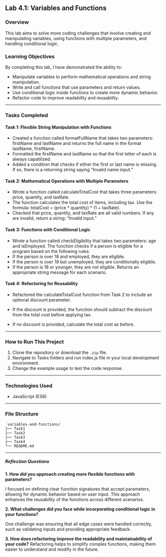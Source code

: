## Lab 4.1: Variables and Functions

### Overview
This lab aims to solve more coding challenges that involve creating and manipulating variables, using functions with multiple parameters, and handling conditional logic.


### Learning Objectives

By completing this lab, I have demonstrated the ability to:
- Manipulate variables to perform mathematical operations and string manipulation.
- Write and call functions that use parameters and return values.
- Use conditional logic inside functions to create more dynamic behavior.
- Refactor code to improve readability and reusability.

---

### Tasks Completed

#### Task 1: Flexible String Manipulation with Functions

- Created a function called formatFullName that takes two parameters: firstName and lastName and returns the full name in the format lastName, firstName.
- Formatted the firstName and lastName so that the first letter of each is always capatilized.
- Added a condition that checks if either the first or last name is missing. If so, there is a returning string saying “Invalid name input.”

#### Task 2: Mathematical Operations with Multiple Parameters

- Wrote a function called calculateTotalCost that takes three parameters: price, quantity, and taxRate.
- The function calculates the total cost of items, including tax. Use the formula: totalCost = (price * quantity) * (1 + taxRate).
- Checked that price, quantity, and taxRate are all valid numbers. If any are invalid, return a string: “Invalid input.”

#### Task 3: Functions with Conditional Logic

- Wrote a function called checkEligibility that takes two parameters: age and isEmployed. The function checks if a person is eligible for a program based on the following rules:
- If the person is over 18 and employed, they are eligible.
- If the person is over 18 but unemployed, they are conditionally eligible.
- If the person is 18 or younger, they are not eligible.
Returns an appropriate string message for each scenario.

#### Task 4: Refactoring for Reusability

- Refactored the calculateTotalCost function from Task 2 to include an optional discount parameter. 

- If the discount is provided, the function should subtract the discount from the total cost before applying tax.
- If no discount is provided, calculate the total cost as before.

---
### How to Run This Project

1. Clone the repository or download the `.zip` file.
2. Navigate to Tasks folders and run index.js file in your local development environment.
3. Change the example usage to test the code response.

---

### Technologies Used
- JavaScript (ES6)

---

### File Structure
```
 variables-and-functions/
├── Task1
├── Task2
├── Task3
├── Task4
└── README.md
```
---
##### Reflection Questions

**1. How did you approach creating more flexible functions with parameters?**

I focused on defining clear function signatures that accept parameters, allowing for dynamic behavior based on user input. This approach enhances the reusability of the functions across different scenarios.

**2. What challenges did you face while incorporating conditional logic in your functions?**

One challenge was ensuring that all edge cases were handled correctly, such as validating inputs and providing appropriate feedback.

**3. How does refactoring improve the readability and maintainability of your code?**
Refactoring helps to simplify complex functions, making them easier to understand and modify in the future.





























